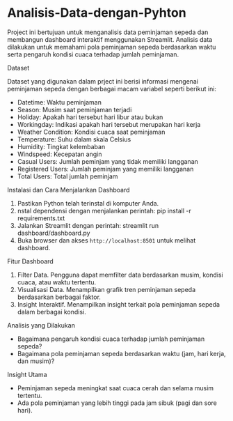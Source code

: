 # Analisis-Data-dengan-Pyhton

Project ini bertujuan untuk menganalisis data peminjaman sepeda dan membangun dashboard interaktif menggunakan Streamlit. Analisis data dilakukan untuk memahami pola peminjaman sepeda berdasarkan waktu serta pengaruh kondisi cuaca terhadap jumlah peminjaman.

Dataset

Dataset yang digunakan dalam prject ini berisi informasi mengenai peminjaman sepeda dengan berbagai macam variabel seperti berikut ini:
- Datetime: Waktu peminjaman
- Season: Musim saat peminjaman terjadi
- Holiday: Apakah hari tersebut hari libur atau bukan
- Workingday: Indikasi apakah hari tersebut merupakan hari kerja
- Weather Condition: Kondisi cuaca saat peminjaman
- Temperature: Suhu dalam skala Celsius
- Humidity: Tingkat kelembaban
- Windspeed: Kecepatan angin
- Casual Users: Jumlah peminjam yang tidak memiliki langganan
- Registered Users: Jumlah peminjam yang memiliki langganan
- Total Users: Total jumlah peminjam

Instalasi dan Cara Menjalankan Dashboard
1. Pastikan Python telah terinstal di komputer Anda.
2. nstal dependensi dengan menjalankan perintah: pip install -r requirements.txt
3. Jalankan Streamlit dengan perintah: streamlit run dashboard/dashboard.py
4. Buka browser dan akses `http://localhost:8501` untuk melihat dashboard.

Fitur Dashboard
1. Filter Data. Pengguna dapat memfilter data berdasarkan musim, kondisi cuaca, atau waktu tertentu.
2. Visualisasi Data. Menampilkan grafik tren peminjaman sepeda berdasarkan berbagai faktor.
3. Insight Interaktif. Menampilkan insight terkait pola peminjaman sepeda dalam berbagai kondisi.

Analisis yang Dilakukan
- Bagaimana pengaruh kondisi cuaca terhadap jumlah peminjaman sepeda?
- Bagaimana pola peminjaman sepeda berdasarkan waktu (jam, hari kerja, dan musim)?

Insight Utama
- Peminjaman sepeda meningkat saat cuaca cerah dan selama musim tertentu.
- Ada pola peminjaman yang lebih tinggi pada jam sibuk (pagi dan sore hari).
